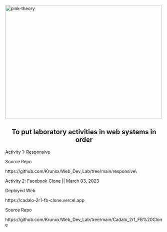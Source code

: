<img align = "center" alt="pink-theory" width = "500" height = "365" src = "https://user-images.githubusercontent.com/82696971/223296270-972f4093-7de7-4405-b754-062248ea0510.png">

<h2 align = "center"> To put laboratory activities in web systems in order </h2>

Activity 1: Responsive <br> 
<p>Source Repo </p>
https://github.com/Krunxx/Web_Dev_Lab/tree/main/responsive\

Activity 2: Facebook Clone  || March 03, 2023 <br>
<p> Deployed Web </p>
https://cadalo-2r1-fb-clone.vercel.app
<p>Source Repo </p>
https://github.com/Krunxx/Web_Dev_Lab/tree/main/Cadalo_2r1_FB%20Clone
